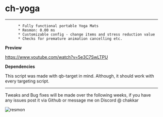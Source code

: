 # ch-yoga

  - - - -

          * Fully functional portable Yoga Mats
          * Resmon: 0.00 ms
          * Customizable config - change items and stress reduction value
          * Checks for premature animation cancelling etc. 

**Preview**

https://www.youtube.com/watch?v=5e3C7SwLTPU

**Dependencies**

This script was made with qb-target in mind. Although, it should work with every targeting script. 

  - - - -

Tweaks and Bug fixes will be made over the following weeks, if you have any issues post it via Github or message me on Discord @ chakkar


![resmon](https://github.com/chakkar-git/ch-yoga/assets/11991438/4bdd33c2-1f7c-4a05-adde-a8c87c08553f)
